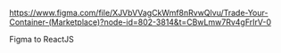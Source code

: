 https://www.figma.com/file/XJVbVVagCkWmf8nRvwQlvu/Trade-Your-Container-(Marketplace)?node-id=802-3814&t=CBwLmw7Rv4gFrIrV-0

Figma to ReactJS
